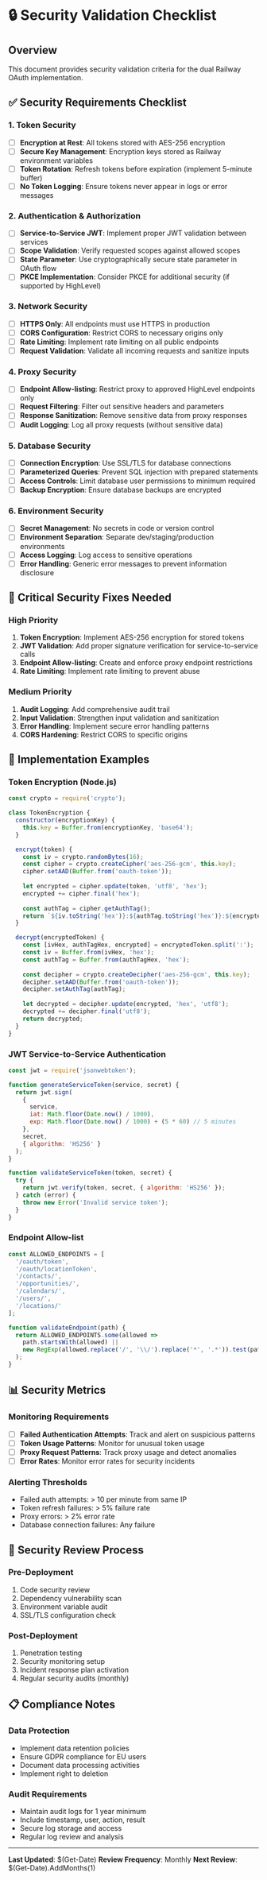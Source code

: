 # 🔒 Security Validation Checklist

## Overview
This document provides security validation criteria for the dual Railway OAuth implementation.

## ✅ Security Requirements Checklist

### 1. Token Security
- [ ] **Encryption at Rest**: All tokens stored with AES-256 encryption
- [ ] **Secure Key Management**: Encryption keys stored as Railway environment variables
- [ ] **Token Rotation**: Refresh tokens before expiration (implement 5-minute buffer)
- [ ] **No Token Logging**: Ensure tokens never appear in logs or error messages

### 2. Authentication & Authorization
- [ ] **Service-to-Service JWT**: Implement proper JWT validation between services
- [ ] **Scope Validation**: Verify requested scopes against allowed scopes
- [ ] **State Parameter**: Use cryptographically secure state parameter in OAuth flow
- [ ] **PKCE Implementation**: Consider PKCE for additional security (if supported by HighLevel)

### 3. Network Security
- [ ] **HTTPS Only**: All endpoints must use HTTPS in production
- [ ] **CORS Configuration**: Restrict CORS to necessary origins only
- [ ] **Rate Limiting**: Implement rate limiting on all public endpoints
- [ ] **Request Validation**: Validate all incoming requests and sanitize inputs

### 4. Proxy Security
- [ ] **Endpoint Allow-listing**: Restrict proxy to approved HighLevel endpoints only
- [ ] **Request Filtering**: Filter out sensitive headers and parameters
- [ ] **Response Sanitization**: Remove sensitive data from proxy responses
- [ ] **Audit Logging**: Log all proxy requests (without sensitive data)

### 5. Database Security
- [ ] **Connection Encryption**: Use SSL/TLS for database connections
- [ ] **Parameterized Queries**: Prevent SQL injection with prepared statements
- [ ] **Access Controls**: Limit database user permissions to minimum required
- [ ] **Backup Encryption**: Ensure database backups are encrypted

### 6. Environment Security
- [ ] **Secret Management**: No secrets in code or version control
- [ ] **Environment Separation**: Separate dev/staging/production environments
- [ ] **Access Logging**: Log access to sensitive operations
- [ ] **Error Handling**: Generic error messages to prevent information disclosure

## 🚨 Critical Security Fixes Needed

### High Priority
1. **Token Encryption**: Implement AES-256 encryption for stored tokens
2. **JWT Validation**: Add proper signature verification for service-to-service calls
3. **Endpoint Allow-listing**: Create and enforce proxy endpoint restrictions
4. **Rate Limiting**: Implement rate limiting to prevent abuse

### Medium Priority
1. **Audit Logging**: Add comprehensive audit trail
2. **Input Validation**: Strengthen input validation and sanitization
3. **Error Handling**: Implement secure error handling patterns
4. **CORS Hardening**: Restrict CORS to specific origins

## 🔧 Implementation Examples

### Token Encryption (Node.js)
```javascript
const crypto = require('crypto');

class TokenEncryption {
  constructor(encryptionKey) {
    this.key = Buffer.from(encryptionKey, 'base64');
  }

  encrypt(token) {
    const iv = crypto.randomBytes(16);
    const cipher = crypto.createCipher('aes-256-gcm', this.key);
    cipher.setAAD(Buffer.from('oauth-token'));
    
    let encrypted = cipher.update(token, 'utf8', 'hex');
    encrypted += cipher.final('hex');
    
    const authTag = cipher.getAuthTag();
    return `${iv.toString('hex')}:${authTag.toString('hex')}:${encrypted}`;
  }

  decrypt(encryptedToken) {
    const [ivHex, authTagHex, encrypted] = encryptedToken.split(':');
    const iv = Buffer.from(ivHex, 'hex');
    const authTag = Buffer.from(authTagHex, 'hex');
    
    const decipher = crypto.createDecipher('aes-256-gcm', this.key);
    decipher.setAAD(Buffer.from('oauth-token'));
    decipher.setAuthTag(authTag);
    
    let decrypted = decipher.update(encrypted, 'hex', 'utf8');
    decrypted += decipher.final('utf8');
    return decrypted;
  }
}
```

### JWT Service-to-Service Authentication
```javascript
const jwt = require('jsonwebtoken');

function generateServiceToken(service, secret) {
  return jwt.sign(
    { 
      service,
      iat: Math.floor(Date.now() / 1000),
      exp: Math.floor(Date.now() / 1000) + (5 * 60) // 5 minutes
    },
    secret,
    { algorithm: 'HS256' }
  );
}

function validateServiceToken(token, secret) {
  try {
    return jwt.verify(token, secret, { algorithm: 'HS256' });
  } catch (error) {
    throw new Error('Invalid service token');
  }
}
```

### Endpoint Allow-list
```javascript
const ALLOWED_ENDPOINTS = [
  '/oauth/token',
  '/oauth/locationToken',
  '/contacts/',
  '/opportunities/',
  '/calendars/',
  '/users/',
  '/locations/'
];

function validateEndpoint(path) {
  return ALLOWED_ENDPOINTS.some(allowed => 
    path.startsWith(allowed) || 
    new RegExp(allowed.replace('/', '\\/').replace('*', '.*')).test(path)
  );
}
```

## 📊 Security Metrics

### Monitoring Requirements
- [ ] **Failed Authentication Attempts**: Track and alert on suspicious patterns
- [ ] **Token Usage Patterns**: Monitor for unusual token usage
- [ ] **Proxy Request Patterns**: Track proxy usage and detect anomalies
- [ ] **Error Rates**: Monitor error rates for security incidents

### Alerting Thresholds
- Failed auth attempts: > 10 per minute from same IP
- Token refresh failures: > 5% failure rate
- Proxy errors: > 2% error rate
- Database connection failures: Any failure

## 🔄 Security Review Process

### Pre-Deployment
1. Code security review
2. Dependency vulnerability scan
3. Environment variable audit
4. SSL/TLS configuration check

### Post-Deployment
1. Penetration testing
2. Security monitoring setup
3. Incident response plan activation
4. Regular security audits (monthly)

## 📋 Compliance Notes

### Data Protection
- Implement data retention policies
- Ensure GDPR compliance for EU users
- Document data processing activities
- Implement right to deletion

### Audit Requirements
- Maintain audit logs for 1 year minimum
- Include timestamp, user, action, result
- Secure log storage and access
- Regular log review and analysis

---

**Last Updated**: $(Get-Date)
**Review Frequency**: Monthly
**Next Review**: $(Get-Date).AddMonths(1)